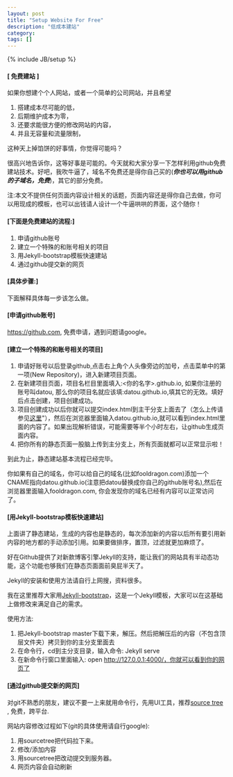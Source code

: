 ```yaml
---
layout: post
title: "Setup Website For Free"
description: "低成本建站"
category: 
tags: []
---
```

{% include JB/setup %}


#### [ 免费建站 ]
如果你想建个个人网站，或者一个简单的公司网站，并且希望

1. 搭建成本尽可能的低，
2. 后期维护成本为零，
3. 还要求能很方便的修改网站的内容，
4. 并且无容量和流量限制，

这种天上掉馅饼的好事情，你觉得可能吗？

很高兴地告诉你，这等好事是可能的。今天就和大家分享一下怎样利用github免费建站技术。好吧，我吹牛逼了，域名不免费还是得你自己买的(***你也可以用github的子域名，免费***)，其它的部分免费。

注:本文不提供任何页面内容设计相关的话题，页面内容还是得你自己去做，你可以用现成的模板，也可以出钱请人设计一个牛逼哄哄的界面，这个随你！


#### [下面是免费建站的流程:]

1. 申请github账号
2. 建立一个特殊的和账号相关的项目
3. 用Jekyll-bootstrap模板快速建站
4. 通过github提交新的网页


#### [具体步骤:]
下面解释具体每一步该怎么做。


#### [申请github账号]
https://github.com, 免费申请，遇到问题请google。


#### [建立一个特殊的和账号相关的项目]
1. 申请好账号以后登录github,点击右上角个人头像旁边的加号，点击菜单中的第一项(New Repository)，进入新建项目页面。
2. 在新建项目页面，项目名栏目里面填入:<你的名字>.github.io, 如果你注册的账号叫datou, 那么你的项目名就应该填:datou.github.io,填其它的无效。填好后点击创建，项目创建成功。
3. 项目创建成功以后你就可以提交index.html到主干分支上面去了（怎么上传请参见[这里](#howToCommit)"），然后在浏览器里面输入datou.github.io,就可以看到index.html里面的内容了。如果出现解析错误，可能需要等半个小时左右，让github生成页面内容。
4. 把你所有的静态页面一股脑上传到主分支上，所有页面就都可以正常显示啦！

到此为止，静态建站基本流程已经完毕。

你如果有自己的域名，你可以给自己的域名(比如fooldragon.com)添加一个CNAME指向datou.github.io(注意把datou替换成你自己的github账号名),然后在浏览器里面输入fooldragon.com, 你会发现你的域名已经有内容可以正常访问了。


#### [用Jekyll-bootstrap模板快速建站]
上面讲了静态建站，生成的内容也是静态的，每次添加新的内容以后所有要引用新内容的地方都的手动添加引用。如果要做排序，置顶，过滤就更加麻烦了。

好在Github提供了对新款博客引擎Jekyll的支持，能让我们的网站具有半动态功能，这个功能也够我们在静态页面面前臭屁半天了。

Jekyll的安装和使用方法请自行上网搜，资料很多。

我在这里推荐大家用[Jekyll-bootstrap](http://jekyllbootstrap.com/)，这是一个Jekyll模板，大家可以在这基础上做修改来满足自己的需求。

使用方法:

1. 把Jekyll-bootstrap master下载下来，解压。然后把解压后的内容（不包含顶层文件夹）拷贝到你的主分支里面去
2. 在命令行，cd到主分支目录，输入命令: Jekyll serve
3. 在新命令行窗口里面输入: open http://127.0.0.1:4000/，你就可以看到你的网页了


#### [通过github提交新的网页] 
<a name="howToCommit" > </a>


对git不熟悉的朋友，建议不要一上来就用命令行，先用UI工具，推荐[source tree](http://sourcetreeapp.com) , 免费，跨平台.

网站内容修改过程如下(git的具体使用请自行google):

1. 用sourcetree把代码拉下来。
2. 修改/添加内容
3. 用sourcetree把改动提交到服务器。
4. 网页内容会自动刷新




